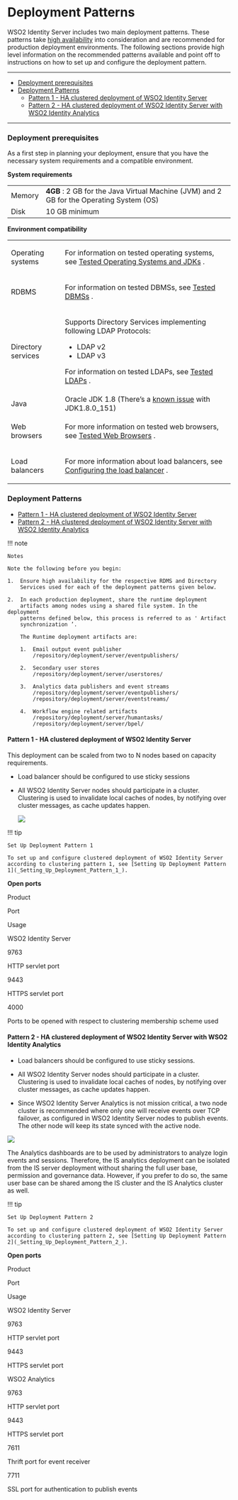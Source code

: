 # Deployment Patterns

WSO2 Identity Server includes two main deployment patterns. These
patterns take [high
availability](https://docs.wso2.com/display/ADMIN44x/Clustering+Overview)
into consideration and are recommended for production deployment
environments. The following sections provide high level information on
the recommended patterns available and point off to instructions on how
to set up and configure the deployment pattern.

------------------------------------------------------------------------

-   [Deployment
    prerequisites](#DeploymentPatterns-Deploymentprerequisites)
-   [Deployment Patterns](#DeploymentPatterns-DeploymentPatterns)
    -   [Pattern 1 - HA clustered deployment of WSO2 Identity
        Server](#DeploymentPatterns-Pattern1-HAclustereddeploymentofWSO2IdentityServer)
    -   [Pattern 2 - HA clustered deployment of WSO2 Identity Server
        with WSO2 Identity
        Analytics](#DeploymentPatterns-Pattern2-HAclustereddeploymentofWSO2IdentityServerwithWSO2IdentityAnalytics)

------------------------------------------------------------------------

### Deployment prerequisites

As a first step in planning your deployment, ensure that you have the
necessary system requirements and a compatible environment.

**System requirements**

|        |                                                                                          |
|--------|------------------------------------------------------------------------------------------|
| Memory | **4GB** : 2 GB for the Java Virtual Machine (JVM) and 2 GB for the Operating System (OS) |
| Disk   | 10 GB minimum                                                                            |

**Environment compatibility**

<table>
<tbody>
<tr class="odd">
<td>Operating systems</td>
<td><p>For information on tested operating systems, see <a href="https://docs.wso2.com/display/compatibility/Tested+Operating+Systems+and+JDKs">Tested Operating Systems and JDKs</a> .</p></td>
</tr>
<tr class="even">
<td>RDBMS</td>
<td><p>For information on tested DBMSs, see <a href="https://docs.wso2.com/display/compatibility/Tested+DBMSs">Tested DBMSs</a> .</p></td>
</tr>
<tr class="odd">
<td>Directory services</td>
<td><p>Supports Directory Services implementing following LDAP Protocols:</p>
<ul>
<li>LDAP v2</li>
<li>LDAP v3</li>
</ul>
<p>For information on tested LDAPs, see <a href="https://docs.wso2.com/display/compatibility/Tested+LDAPs">Tested LDAPs</a> .</p></td>
</tr>
<tr class="even">
<td>Java</td>
<td>Oracle JDK 1.8 (There’s a <a href="https://bugs.openjdk.java.net/browse/JDK-8189789">known issue</a> with JDK1.8.0_151)</td>
</tr>
<tr class="odd">
<td>Web browsers</td>
<td><p>For more information on tested web browsers, see <a href="https://docs.wso2.com/display/compatibility/Tested+Web+Browsers">Tested Web Browsers</a> .</p></td>
</tr>
<tr class="even">
<td>Load balancers</td>
<td><p>For more information about load balancers, see <a href="https://docs.wso2.com/display/CLUSTER44x/Setting+up+a+Cluster#SettingupaCluster-Configuringtheloadbalancer">Configuring the load balancer</a> .</p></td>
</tr>
</tbody>
</table>

### Deployment Patterns

-   [Pattern 1 - HA clustered deployment of WSO2 Identity
    Server](#DeploymentPatterns-Pattern1-HAclustereddeploymentofWSO2IdentityServer)
-   [Pattern 2 - HA clustered deployment of WSO2 Identity Server with
    WSO2 Identity
    Analytics](#DeploymentPatterns-Pattern2-HAclustereddeploymentofWSO2IdentityServerwithWSO2IdentityAnalytics)

!!! note
    
    Notes
    
    Note the following before you begin:
    
    1.  Ensure high availability for the respective RDMS and Directory
        Services used for each of the deployment patterns given below.
    
    2.  In each production deployment, share the runtime deployment
        artifacts among nodes using a shared file system. In the deployment
        patterns defined below, this process is referred to as ' Artifact
        synchronization ’.
    
        The Runtime deployment artifacts are:
    
        1.  Email output event publisher  
            /repository/deployment/server/eventpublishers/
    
        2.  Secondary user stores  
            /repository/deployment/server/userstores/
    
        3.  Analytics data publishers and event streams  
            /repository/deployment/server/eventpublishers/  
            /repository/deployment/server/eventstreams/
    
        4.  Workflow engine related artifacts  
            /repository/deployment/server/humantasks/  
            /repository/deployment/server/bpel/
    

#### Pattern 1 - **HA clustered deployment of WSO2 Identity Server**

This deployment can be scaled from two to N nodes based on capacity
requirements.

-   Load balancer should be configured to use sticky sessions

-   All WSO2 Identity Server nodes should participate in a cluster.
    Clustering is used to invalidate local caches of nodes, by notifying
    over cluster messages, as cache updates happen.

    ![](attachments/103329471/103329475.png)   

!!! tip
    
    Set Up Deployment Pattern 1
    
    To set up and configure clustered deployment of WSO2 Identity Server
    according to clustering pattern 1, see [Setting Up Deployment Pattern
    1](_Setting_Up_Deployment_Pattern_1_).
    

**Open ports**

Product

Port

Usage

  
WSO2 Identity Server

9763

HTTP servlet port

9443

HTTPS servlet port

4000

Ports to be opened with respect to clustering membership scheme used

#### Pattern 2 - **HA clustered deployment of WSO2 Identity Server with WSO2 Identity Analytics**

-   Load balancers should be configured to use sticky sessions.

-   All WSO2 Identity Server nodes should participate in a cluster.
    Clustering is used to invalidate local caches of nodes, by notifying
    over cluster messages, as cache updates happen.

-   Since WSO2 Identity Server Analytics is not mission critical, a two
    node cluster is recommended where only one will receive events over
    TCP failover, as configured in WSO2 Identity Server nodes to publish
    events. The other node will keep its state synced with the active
    node.

![](attachments/103329471/103329474.png)   
  

The Analytics dashboards are to be used by administrators to analyze
login events and sessions. Therefore, the IS analytics deployment can be
isolated from the IS server deployment without sharing the full user
base, permission and governance data. However, if you prefer to do so,
the same user base can be shared among the IS cluster and the IS
Analytics cluster as well.

!!! tip
    
    Set Up Deployment Pattern 2
    
    To set up and configure clustered deployment of WSO2 Identity Server
    according to clustering pattern 2, see [Setting Up Deployment Pattern
    2](_Setting_Up_Deployment_Pattern_2_).
    

**Open ports**

Product

Port

Usage

WSO2 Identity Server

9763

HTTP servlet port

9443

HTTPS servlet port

WSO2 Analytics

9763

HTTP servlet port

9443

HTTPS servlet port

7611

Thrift port for event receiver

7711

SSL port for authentication to publish events

